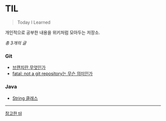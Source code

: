 # TIL
> Today I Learned

개인적으로 공부한 내용을 위키처럼 모아두는 저장소.

_총 3개의 글_


### Git
- [브랜치란 무엇인가](https://github.com/river20s/TIL/blob/main/Git/%EB%B8%8C%EB%9E%9C%EC%B9%98%EB%9E%80-%EB%AC%B4%EC%97%87%EC%9D%B8%EA%B0%80.md)
- [fatal: not a git repository는 무슨 의미인가](https://github.com/river20s/TIL/blob/main/Git/fatal:-not-a-git-repository-%EB%8A%94-%EB%AC%B4%EC%8A%A8-%EC%9D%98%EB%AF%B8%EC%9D%B8%EA%B0%80.md)

### Java
- [String 클래스](https://github.com/river20s/TIL/blob/main/Java/String-%ED%81%B4%EB%9E%98%EC%8A%A4.md)
---
[참고한 til](https://github.com/jbranchaud/til)
